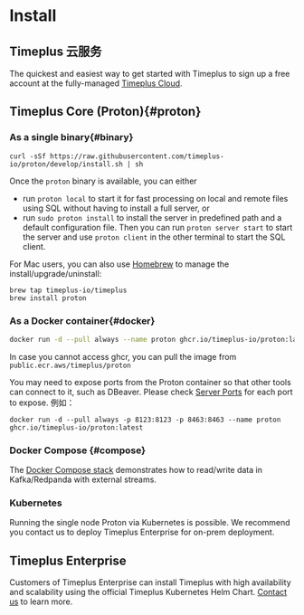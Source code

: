 # Install

## Timeplus 云服务

The quickest and easiest way to get started with Timeplus to sign up a free account at the fully-managed [Timeplus Cloud](https://us.timeplus.cloud/).

## Timeplus Core (Proton){#proton}

### As a single binary{#binary}

```shell
curl -sSf https://raw.githubusercontent.com/timeplus-io/proton/develop/install.sh | sh
```

Once the `proton` binary is available, you can either

- run `proton local` to start it for fast processing on local and remote files using SQL without having to install a full server, or
- run `sudo proton install` to install the server in predefined path and a default configuration file. Then you can run `proton server start` to start the server and use `proton client` in the other terminal to  start the SQL client.

For Mac users, you can also use [Homebrew](https://brew.sh/) to manage the install/upgrade/uninstall:

```shell
brew tap timeplus-io/timeplus
brew install proton
```

### As a Docker container{#docker}

```bash
docker run -d --pull always --name proton ghcr.io/timeplus-io/proton:latest
```

In case you cannot access ghcr, you can pull the image from `public.ecr.aws/timeplus/proton`

You may need to expose ports from the Proton container so that other tools can connect to it, such as DBeaver. Please check [Server Ports](proton-ports) for each port to expose. 例如：

```shell
docker run -d --pull always -p 8123:8123 -p 8463:8463 --name proton ghcr.io/timeplus-io/proton:latest
```

### Docker Compose {#compose}

The [Docker Compose stack](https://github.com/timeplus-io/proton/tree/develop/examples/ecommerce) demonstrates how to read/write data in Kafka/Redpanda with external streams.

### Kubernetes

Running the single node Proton via Kubernetes is possible. We recommend you contact us to deploy Timeplus Enterprise for on-prem deployment.

## Timeplus Enterprise

Customers of Timeplus Enterprise can install Timeplus with high availability and scalability using the official Timeplus Kubernetes Helm Chart. [Contact us](mailto:info@timeplus.com) to learn more.
